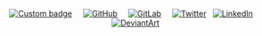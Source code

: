 

  <div>
    <p align="center">    
      <span class="common__BadgeWrapper-v13icv-3 gEmBHT"
        ><a href="https://www.arrozconcode.com/"
            target="_blank"
          ><img
            alt="Custom badge"
            src="https://img.shields.io/endpoint?url=https://raw.githubusercontent.com/BMariscal/BMariscal/master/url.json" /></a
      ></span>
      &nbsp; &nbsp;
      <a href="https://www.github.com/BMariscal/"
         target="_blank"
        ><img
          alt="GitHub"
          src="https://img.shields.io/github/followers/BMariscal.svg?label=GitHub&style=social"
      /></a>
      &nbsp; &nbsp;
      <a href="https://gitlab.com/brie1"
         target="_blank"
        ><img
          alt="GitLab"
          src="https://img.shields.io/badge/gitlab--_.svg?style=social&logo=gitlab"
      /></a>  
      &nbsp; &nbsp;
      <a href="https://twitter.com/briceidamars"
         target="_blank"
        ><img
          alt="Twitter"
          src="https://img.shields.io/twitter/follow/briceidamars?label=Twitter&style=social"
      /></a>
      &nbsp;
      <a href="https://www.linkedin.com/in/briceida-mariscal/"
         target="_blank"
        ><img
          alt="LinkedIn"
          src="https://img.shields.io/badge/LinkedIn--_.svg?style=social&logo=linkedin"
      /></a>
      &nbsp; &nbsp;
      <a href="https://deviantart.com/bmariscal/"
         target="_blank"
        ><img
          alt="DeviantArt"
          src="https://img.shields.io/badge/deviantart--_.svg?style=social&logo=deviantart"
      /></a>
  </p>
  </div>




